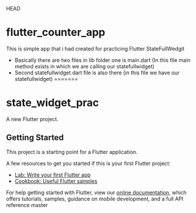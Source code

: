 HEAD
# flutter_counter_app

This is simple app that i had created for practicing Flutter StateFullWedgit
- Basically there are two files in lib folder one is main.dart (In this file main method exists in which we are calling our statefullwidget)
- Second statefullwidget.dart file is also there (in this file we have our statefullwidget)
=======
# state_widget_prac

A new Flutter project.

## Getting Started

This project is a starting point for a Flutter application.

A few resources to get you started if this is your first Flutter project:

- [Lab: Write your first Flutter app](https://flutter.dev/docs/get-started/codelab)
- [Cookbook: Useful Flutter samples](https://flutter.dev/docs/cookbook)

For help getting started with Flutter, view our
[online documentation](https://flutter.dev/docs), which offers tutorials,
samples, guidance on mobile development, and a full API reference
master
